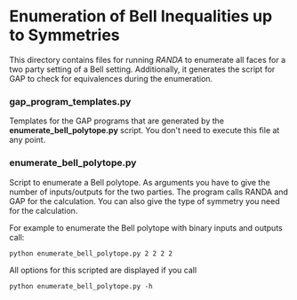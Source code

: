 # Enumeration of Bell Inequalities up to Symmetries
This directory contains files for running  *RANDA* to enumerate all faces for a two party setting of a Bell setting.
Additionally, it generates the script for GAP to check for equivalences during the enumeration.

### **gap_program_templates.py**
Templates for the GAP programs that are generated by the **enumerate_bell_polytope.py** script. You don't need to
execute this file at any point.

### **enumerate_bell_polytope.py**
Script to enumerate a Bell polytope. As arguments you have to give the number of inputs/outputs for the two parties.
The program calls RANDA and GAP for the calculation. You can also give the type of symmetry you need for the calculation.

For example to enumerate the Bell polytope with binary inputs and outputs call:
```shell
python enumerate_bell_polytope.py 2 2 2 2
```
All options for this scripted are displayed if you call 

```shell
python enumerate_bell_polytope.py -h
```